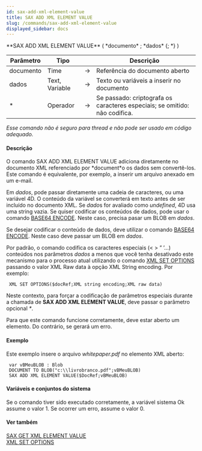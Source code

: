 ```yaml
---
id: sax-add-xml-element-value
title: SAX ADD XML ELEMENT VALUE
slug: /commands/sax-add-xml-element-value
displayed_sidebar: docs
---
```


<!--REF #_command_.SAX ADD XML ELEMENT VALUE.Syntax-->**SAX ADD XML ELEMENT VALUE** ( *documento* ; *dados* {; *} )<!-- END REF-->
<!--REF #_command_.SAX ADD XML ELEMENT VALUE.Params-->
| Parâmetro | Tipo |  | Descrição |
| --- | --- | --- | --- |
| documento | Time | &#8594;  | Referência do documento aberto |
| dados | Text, Variable | &#8594;  | Texto ou variáveis a inserir no documento |
| * | Operador | &#8594;  | Se passado: criptografa os caracteres especiais; se omitido: não codifica. |

<!-- END REF-->

*Esse comando não é seguro para thread e não pode ser usado em código adequado.*


#### Descrição 

<!--REF #_command_.SAX ADD XML ELEMENT VALUE.Summary-->O comando SAX ADD XML ELEMENT VALUE adiciona diretamente no documento XML referenciado por *document*o os dados sem convertê-los.<!-- END REF--> Este comando é equivalente, por exemplo, a inserir um arquivo anexado em um e-mail.

Em *dados*, pode passar diretamente uma cadeia de caracteres, ou uma variável 4D. O conteúdo da variável se converterá em texto antes de ser incluído no documento XML. Se *dado*s for avaliado como *undefined*, 4D usa uma string vazia. Se quiser codificar os conteúdos de dados, pode usar o comando [BASE64 ENCODE](base64-encode.md). Neste caso, precisa pasar um BLOB em *dados*.

Se desejar codificar o conteúdo de dados, deve utilizar o comando [BASE64 ENCODE](base64-encode.md). Neste caso deve passar um BLOB em *dados*.  
  
Por padrão, o comando codifica os caracteres especiais (< > ” ’...) conteúdos nos parâmetros *dados* a menos que você tenha desativado este mecanismo para o processo atual utilizando o comando [XML SET OPTIONS](xml-set-options.md) passando o valor XML Raw data à opção XML String encoding. Por exemplo:  

```4d
 XML SET OPTIONS($docRef;XML string encoding;XML raw data)
```

  
Neste contexto, para forçar a codificação de parâmetros especiais durante a chamada de **SAX ADD XML ELEMENT VALUE**, deve passar o parâmetro opcional *\**.   
  
Para que este comando funcione corretamente, deve estar aberto um elemento. Do contrário, se gerará um erro.

#### Exemplo 

Este exemplo insere o arquivo *whitepaper.pdf* no elemento XML aberto: 

```4d
 var vBMeuBLOB : Blob
 DOCUMENT TO BLOB("c:\\livrobranco.pdf";vBMeuBLOB)
 SAX ADD XML ELEMENT VALUE($DocRef;vBMeuBLOB)
```

#### Variáveis e conjuntos do sistema 

Se o comando tiver sido executado corretamente, a variável sistema Ok assume o valor 1\. Se ocorrer um erro, assume o valor 0.

#### Ver também 

[SAX GET XML ELEMENT VALUE](sax-get-xml-element-value.md)  
[XML SET OPTIONS](xml-set-options.md)  
